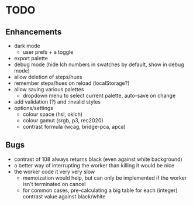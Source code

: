 # TODO

## Enhancements
- dark mode
  - user prefs + a toggle
- export palette
- debug mode (hide lch numbers in swatches by default, show in debug mode)
- allow deletion of steps/hues
- remember steps/hues on reload (localStorage?)
- allow saving various palettes
  - dropdown menu to select current palette, auto-save on change
- add validation (?) and :invalid styles
- options/settings
  - colour space (hsl, oklch)
  - colour gamut (srgb, p3, rec2020)
  - contrast formula (wcag, bridge-pca, apca)

## Bugs
- contrast of 108 always returns black (even against white background)
- a better way of interrupting the worker than killing it would be nice
- the worker code it very very slow
  - memoization would help, but can only be implemented if the worker isn't terminated on cancel
  - for common cases, pre-calculating a big table for each (integer) contrast value against black/white